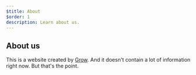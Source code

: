 ```yaml
---
$title: About
$order: 1
description: Learn about us.
---
```

## About us

This is a website created by [Grow](https://grow.io). And it doesn't contain a
lot of information right now. But that's the point.
